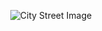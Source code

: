 <!-- ### Hi there 👋 -->

<!--
**Josh-Diamond/Josh-Diamond** is a ✨ _special_ ✨ repository because its `README.md` (this file) appears on your GitHub profile.

Here are some ideas to get you started:

- 🔭 I’m currently working on ...
- 🌱 I’m currently learning ...
- 👯 I’m looking to collaborate on ...
- 🤔 I’m looking for help with ...
- 💬 Ask me about ...
- 📫 How to reach me: ...
- 😄 Pronouns: ...
- ⚡ Fun fact: ...

Cool water thing:
    <img src="https://user-images.githubusercontent.com/46494969/190827849-e08553f2-b203-416f-8280-7b550ce006ca.gif" height="55%" width="55%" alt="Josh Diamond ♦ Logo" />
-->


<p align="center">
    <img src="https://user-images.githubusercontent.com/46494969/202872785-ff56e421-1ad2-442b-bf54-e5ad2dec8d79.jpg" alt="City Street Image" />

</p>
